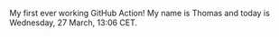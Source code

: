 My first ever working GitHub Action!
My name is Thomas and today is Wednesday, 27 March, 13:06 CET. 
